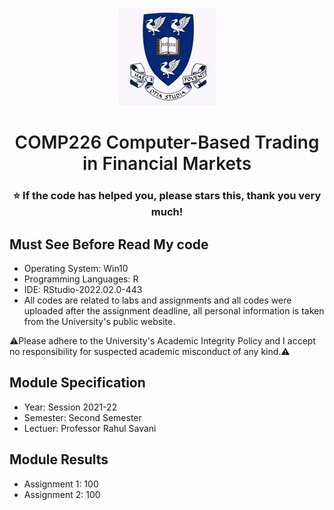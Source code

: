 <p align="center">
  <a href="https://www.liverpool.ac.uk/" target="blank">
    <img src="Liverpool_logo.png" alt="Logo" width="156" height="156">
  </a>
 <h1 align="center" style="font-weight: 600">COMP226 	Computer-Based Trading in Financial Markets</h1>
 <h3 align="center" backgroundcolor="red">⭐ If the code has helped you, please stars this, thank you very much!</h3>
 
 ## Must See Before Read My code
* Operating System: Win10
* Programming Languages: R
* IDE: RStudio-2022.02.0-443
* All codes are related to labs and assignments and all codes were uploaded after the assignment deadline, all personal information is taken from the University's public website.

⚠️Please adhere to the University's Academic Integrity Policy and I accept no responsibility for suspected academic misconduct of any kind.⚠️

 ## Module Specification
* Year: Session 2021-22
* Semester: Second Semester
* Lectuer: Professor Rahul Savani

 ## Module Results
* Assignment 1: 100
* Assignment 2: 100

